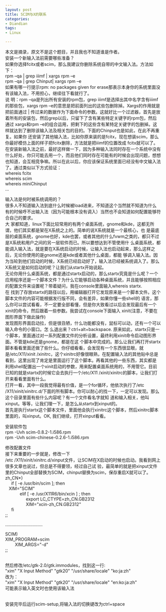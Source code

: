 ```yaml
---
layout: post
title: SCIM与X的联系
categories:
- Diandian
tags:
- Linux

---
```

<p>本文是摘录，原文不是这个题目，并且我也不知道谁是作者。<br />安装一个新输入法前需要哪些准备？<br />如果你选择fcitx或者scim，那么我建议你删除系统自带的中文输入法。方法如下：<br />rpm –qa | grep iiimf | xargs rpm –e<br />rpm –qa | grep Chinput| xargs rpm –e<br />如果有哪一行提示rpm: no packages given for erase那表示本身你的系统里面没有该输入法，不用担心，继续往下看就行了。<br />说 明：rpm –qa是列出所有安装的rpm包，grep iiimf是选择出其中名字含有iiimf的那些包，xargs rpm –e的意思是把前面列出的这些包删除掉。Xargs的作用就是把前面通过 | 传过来的数据作为下面命令的参数。这就好比一个过滤器，首先是放着所有的安装包，然后grep以后，只留下了含有某些特定关键字的rpm包，然后通过 xargs和rpm –e的组合运用，把剩下的这些含有某特定关键字的包删掉。这样就达到了删除该输入法及相关包的目的。下面的Chinput也是如此，在此不再重复。如果你 还安装了其他输入法，比如你原来装的是fcitx，现在想装scim，那么你最好模仿上面的样子把fcitx删除，方法就是把iiimf的位置改成 fcitx就可以了。<br />在安装新输入法之前，最好这样做一下，因为多种输入法同时存在一个系统中没有什么好处，你只可能去用一个，而且他们同时存在可能有的时候会出现问题，想想也知道，会互相竞争嘛。所以在此以后，你应该保证系统里面已经没有中文输入法了。通过类似以下方式验证：<br />whereis fcitx<br />whereis scim<br />whereis miniChinput<br />…</p>
<p>输入法是何时被系统调用的？<br />很多人不知道输入法到底什么时候被load进来，不知道这个当然就不知道为什么有的时候呼不出输入法（因为可能根本没有调入）当然也不会知道如何配置能够符合自己的要求。<br />大 家都知道，linux下面比较常用的有两个桌面系统，gnome和kde，这都无所谓，他们其实都是架在X系统之上的。简单的说X系统就是一个最核心，也 是最底层的桌面系统，gnome也好，kde也罢，或者其他的什么fvwm之类的，都只不过是X系统和用户之间的另一层软件而已。所以要想达到不管使用什 么桌面系统，都能调入输入法，就是要在X系统启动的时候，让输入法也启动起来，那么这样之后，无论你使用的是gnome还是kde或者其他什么桌面，都能 够调入输入法。因为当轮到他们启动的时候，X系统已经启动好了，输入法已经被系统调入了。那么X系统又是如何启动的呢？让我们从startx开始说起。<br />无论你用什么桌面系统，都是通过startx启动的，那么startx究竟是什么呢？一个应用程序还是一个脚本文件？为什么它能够启动各种桌面系统，并且能够按照相应的配置文件来设置呢？带着疑问，我在console里面输入whereis startx.<br />在 找到了存放startx的路径以后，用编辑器打开它发现原来是一个脚本文件。这个脚本文件的内容可能根据发行版不同，会有差异，如果你懂一些shell的 语言，那么你可以尝试看看，不一定要全部看懂，但是你大致看过以后会发现最后有一个xinit的命令，然后跟着一些参数。我尝试在console下面输入 xinit(注意，不要在图形界面下做此操作)<br />发现图形界面启动拉，但是很丑陋，什么功能都没有，鼠标可以动，还有一个可以输入命令的小窗口。怎 么退出来？ctrl+alt+backspace. 原来如此，startx只是一个脚本，里面通过对一系列配置文件的分析设置，最终利用xinit命令启动图形界面。不管是kde还是gnome，都是在这 个脚本中完成的。那么让我们再打开startx脚本看看里面还做了些什么。你仔细看看，会发现有一个东西很显眼，就是/etc/X11/xinit /xinitrc，这个xinitrc好像很眼熟，在配置输入法的其他贴中总是看到，这里出现了肯定是里面运行了这个脚本。再看其他的一些东西，其实都是 利用shell配置出一个xinit启动的参数，用来配置桌面系统用的，不用管它。目前已知的就是startx的时候它会去执行一个/etc/X11 /xinit/xinitrc的脚本，让我们打开来看看里面有什么。<br />打开一看，其中一段我觉得最有价值，是一个for循环，他依次执行了/etc /X11/xinit/xinitrc.d/下面的所有脚本。你可以耐心的找一下，一定可以发现。那么这个目录里面有些什么内容呢？有一个文件看名字就知 道和输入相关，他叫xinput。等等，让我们理一下，是怎么从startx到xinput的。<br />首先是执行startx这个脚本文件，里面他会执行xinitrc这个脚本，然后xinitrc脚本里面的，叫xinput。OK, 我们继续，打开xinput看看。</p>
<p>安装软件包<br />rpm -Uvh scim-0.8.2-1.i586.rpm<br />rpm -Uvh scim-chinese-0.2.6-1.i586.rpm</p>
<p>修改配置文件<br />接下来重要的一步就是，修改一下<br />/etc /X11/xinit/xinitrc.d/xinput文件，让SCIM在X启动的时候也启动。我看到网上很多文章也说过，但总是不得要领，经过自己试 验，最简单的就是把xinput文件里的Chinput全部替换为SCIM，chinput替换为scim，保存重启X就可以了。<br />zh_CN*)<br />&nbsp;&nbsp;&nbsp;&nbsp; if [ -e /usr/bin/scim ]; then<br />&nbsp;&nbsp; XIM=&quot;SCIM&quot;<br />&nbsp;&nbsp;&nbsp;&nbsp;&nbsp;&nbsp;&nbsp;&nbsp;&nbsp;&nbsp;&nbsp; elif [ -e /usr/X11R6/bin/xcin ] ; then<br />&nbsp;&nbsp;&nbsp;&nbsp;&nbsp;&nbsp;&nbsp;&nbsp;&nbsp;&nbsp;&nbsp;&nbsp;&nbsp;&nbsp;&nbsp;&nbsp; export LC_CTYPE=zh_CN.GB2312<br />&nbsp;&nbsp;&nbsp;&nbsp;&nbsp;&nbsp;&nbsp;&nbsp;&nbsp;&nbsp;&nbsp;&nbsp;&nbsp;&nbsp;&nbsp;&nbsp; XIM=&quot;xcin-zh_CN.GB2312&quot;&nbsp;&nbsp;<br />&nbsp;&nbsp;&nbsp;&nbsp; fi<br /> ;;</p>
<p>..............................</p>
<p> SCIM)<br /> XIM_PROGRAM=scim<br />&nbsp;&nbsp;&nbsp;&nbsp;&nbsp;&nbsp;&nbsp; XIM_ARGS=&quot;-d&quot;<br /> ;;</p>
<p><br />然后修改/etc/gtk-2.0/gtk.immodules，找到这一行:<br />&quot;xim&quot; &quot;X Input Method&quot; &quot;gtk20&quot; &quot;/usr/share/locale&quot; &quot;ko:ja:zh&quot;<br />改为：<br />&quot;xim&quot; &quot;X Input Method&quot; &quot;gtk20&quot; &quot;/usr/share/locale&quot; &quot;en:ko:ja:zh&quot;<br />可能表示输入英文时也使用该输入法</p>
<p><br />安装完毕后运行scim-setup,将输入法的切换键改为ctrl+space</p>